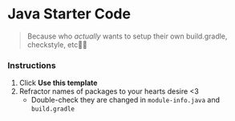 # Java Starter Code
> Because who *actually* wants to setup their own build.gradle, checkstyle, etc🤭😭

### Instructions
1. Click **Use this template**
2. Refractor names of packages to your hearts desire <3
   - Double-check they are changed in `module-info.java` and `build.gradle`